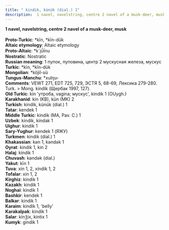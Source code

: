```yaml
---
title: " kindik, künük (dial.) 1"
description:  1 navel, navelstring, centre 2 navel of a musk-deer, musk
---
```

<strong> 1 navel, navelstring, centre 2 navel of a musk-deer, musk</strong><br><br>
<strong>Proto-Turkic</strong>:  *kīn, *kīn-dük<br>
<strong>Altaic etymology</strong>:  Altaic etymology<br>
<strong> Proto-Altaic</strong>:  *k`i̯ū́ĺnu<br>
<strong>Nostratic</strong>:  Nostratic<br>
<strong>Russian meaning</strong>:  1 пупок, пуповина, центр 2 мускусная железа, мускус<br>
<strong>Turkic</strong>:  *kīn, *kīn-dük<br>
<strong>Mongolian</strong>:  *köjil-sü<br>
<strong>Tungus-Manchu</strong>:  *xulŋu-<br>
<strong>Comments</strong>:  VEWT 271, EDT 725, 729, ЭСТЯ 5, 68-69, Лексика 279-280. Turk. > Mong. kindik (Щербак 1997, 127).<br>
<strong>Old Turkic</strong>:  kin 'утроба, vagina; мускус', kindik 1 (OUygh.)<br>
<strong>Karakhanid</strong>:  kin (KB), kün (MK) 2<br>
<strong>Turkish</strong>:  kindik, künük (dial.) 1<br>
<strong>Tatar</strong>:  kendek 1<br>
<strong>Middle Turkic</strong>:  kindik (MA, Pav. C.) 1<br>
<strong>Uzbek</strong>:  kindik, kindak 1<br>
<strong>Uighur</strong>:  kindik 1<br>
<strong>Sary-Yughur</strong>:  kendek 1 (ЯЖУ)<br>
<strong>Turkmen</strong>:  kindik (dial.) 1<br>
<strong>Khakassian</strong>:  kǝn 1, kǝndǝk 1<br>
<strong>Oyrat</strong>:  kindik 1, kin 2<br>
<strong>Halaj</strong>:  kindik 1<br>
<strong>Chuvash</strong>:  kǝndǝk (dial.)<br>
<strong>Yakut</strong>:  kīn 1<br>
<strong>Tuva</strong>:  xin 1, 2, xindik 1, 2<br>
<strong>Tofalar</strong>:  xin 1, 2<br>
<strong>Kirghiz</strong>:  kindik 1<br>
<strong>Kazakh</strong>:  kindik 1<br>
<strong>Noghai</strong>:  kindik 1<br>
<strong>Bashkir</strong>:  kendek 1<br>
<strong>Balkar</strong>:  kindik 1<br>
<strong>Karaim</strong>:  kindik 1, 'belly'<br>
<strong>Karakalpak</strong>:  kindik 1<br>
<strong>Salar</strong>:  kinǯix, kintix 1<br>
<strong>Kumyk</strong>:  gindik 1<br>


